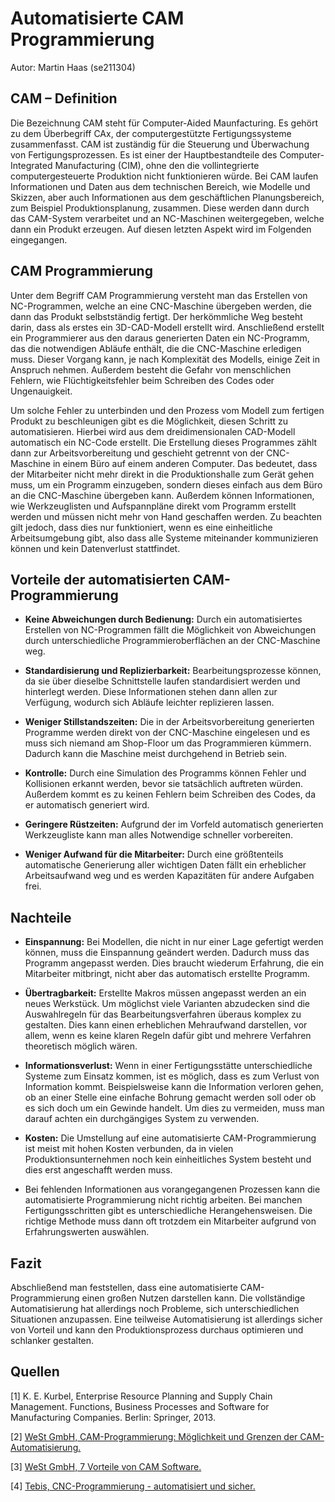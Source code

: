 # Automatisierte CAM Programmierung

Autor: Martin Haas (se211304)

## CAM – Definition
Die Bezeichnung CAM steht für Computer-Aided Maunfacturing. Es gehört zu dem Überbegriff CAx, der computergestützte Fertigungssysteme zusammenfasst. CAM ist zuständig für die Steuerung und Überwachung von Fertigungsprozessen. Es ist einer der Hauptbestandteile des Computer-Integrated Manufacturing (CIM), ohne den die vollintegrierte computergesteuerte Produktion nicht funktionieren würde. Bei CAM laufen Informationen und Daten aus dem technischen Bereich, wie Modelle und Skizzen, aber auch Informationen aus dem geschäftlichen Planungsbereich, zum Beispiel Produktionsplanung, zusammen. Diese werden dann durch das CAM-System verarbeitet und an NC-Maschinen weitergegeben, welche dann ein Produkt erzeugen. Auf diesen letzten Aspekt wird im Folgenden eingegangen.

## CAM Programmierung
Unter dem Begriff CAM Programmierung versteht man das Erstellen von NC-Programmen, welche an eine CNC-Maschine übergeben werden, die dann das Produkt selbstständig fertigt. Der herkömmliche Weg besteht darin, dass als erstes ein 3D-CAD-Modell erstellt wird. Anschließend erstellt ein Programmierer aus den daraus generierten Daten ein NC-Programm, das die notwendigen Abläufe enthält, die die CNC-Maschine erledigen muss. Dieser Vorgang kann, je nach Komplexität des Modells, einige Zeit in Anspruch nehmen. Außerdem besteht die Gefahr von menschlichen Fehlern, 
wie Flüchtigkeitsfehler beim Schreiben des Codes oder Ungenauigkeit.

Um solche Fehler zu unterbinden und den Prozess vom Modell zum fertigen Produkt zu beschleunigen gibt es die Möglichkeit, diesen Schritt zu automatisieren. Hierbei wird aus dem dreidimensionalen CAD-Modell automatisch ein NC-Code erstellt. Die Erstellung dieses Programmes zählt dann zur Arbeitsvorbereitung und geschieht getrennt von der CNC-Maschine in einem Büro auf einem anderen Computer. Das bedeutet, dass der Mitarbeiter nicht mehr direkt in die Produktionshalle zum Gerät gehen muss, um ein Programm einzugeben, sondern dieses einfach aus dem Büro an die CNC-Maschine übergeben kann. Außerdem können Informationen, wie Werkzeuglisten und Aufspannpläne direkt vom Programm erstellt werden und müssen nicht mehr von Hand geschaffen werden. Zu beachten gilt jedoch, dass dies nur funktioniert, wenn es eine einheitliche Arbeitsumgebung gibt, also dass alle Systeme miteinander kommunizieren können und kein Datenverlust stattfindet.

## Vorteile der automatisierten CAM-Programmierung
- **Keine Abweichungen durch Bedienung:** Durch ein automatisiertes Erstellen von NC-Programmen fällt die Möglichkeit von Abweichungen durch unterschiedliche Programmieroberflächen an der CNC-Maschine weg.

- **Standardisierung und Replizierbarkeit:** Bearbeitungsprozesse können, da sie über dieselbe Schnittstelle laufen standardisiert werden und hinterlegt werden. Diese Informationen stehen dann allen zur Verfügung, wodurch sich Abläufe leichter replizieren lassen.

- **Weniger Stillstandszeiten:** Die in der Arbeitsvorbereitung generierten Programme werden direkt von der CNC-Maschine eingelesen und es muss sich niemand am Shop-Floor um das Programmieren kümmern. Dadurch kann die Maschine meist durchgehend in Betrieb sein.

- **Kontrolle:** Durch eine Simulation des Programms können Fehler und Kollisionen erkannt werden, bevor sie tatsächlich auftreten würden. Außerdem kommt es zu keinen Fehlern beim Schreiben des Codes, da er automatisch generiert wird.

- **Geringere Rüstzeiten:** Aufgrund der im Vorfeld automatisch generierten Werkzeugliste kann man alles Notwendige schneller vorbereiten.

- **Weniger Aufwand für die Mitarbeiter:** Durch eine größtenteils automatische Generierung aller wichtigen Daten fällt ein erheblicher Arbeitsaufwand weg und es werden Kapazitäten für andere Aufgaben frei.

## Nachteile
- **Einspannung:** Bei Modellen, die nicht in nur einer Lage gefertigt werden können, muss die Einspannung geändert werden. Dadurch muss das Programm angepasst werden. Dies braucht wiederum Erfahrung, die ein Mitarbeiter mitbringt, nicht aber das automatisch erstellte Programm.

- **Übertragbarkeit:** Erstellte Makros müssen angepasst werden an ein neues Werkstück. Um möglichst viele Varianten abzudecken sind die Auswahlregeln für das Bearbeitungsverfahren überaus komplex zu gestalten. Dies kann einen erheblichen Mehraufwand darstellen, vor allem, wenn es keine klaren Regeln dafür gibt und mehrere Verfahren theoretisch möglich wären.

- **Informationsverlust:** Wenn in einer Fertigungsstätte unterschiedliche Systeme zum Einsatz kommen, ist es möglich, dass es zum Verlust von Information kommt. Beispielsweise kann die Information verloren gehen, ob an einer Stelle eine einfache Bohrung gemacht werden soll oder ob es sich doch um ein Gewinde handelt. Um dies zu vermeiden, muss man darauf achten ein durchgängiges System zu verwenden.

- **Kosten:** Die Umstellung auf eine automatisierte CAM-Programmierung ist meist mit hohen Kosten verbunden, da in vielen Produktionsunternehmen noch kein einheitliches System besteht und dies erst angeschafft werden muss.

- Bei fehlenden Informationen aus vorangegangenen Prozessen kann die automatisierte Programmierung nicht richtig arbeiten. Bei manchen Fertigungsschritten gibt es unterschiedliche Herangehensweisen. Die richtige Methode muss dann oft trotzdem ein Mitarbeiter aufgrund von Erfahrungswerten auswählen.

## Fazit
Abschließend man feststellen, dass eine automatisierte CAM-Programmierung einen großen Nutzen darstellen kann. Die vollständige Automatisierung hat allerdings noch Probleme, sich unterschiedlichen Situationen anzupassen. Eine teilweise Automatisierung ist allerdings sicher von Vorteil und kann den Produktionsprozess durchaus optimieren und schlanker gestalten.

## Quellen
[1] K. E. Kurbel, Enterprise Resource Planning and Supply Chain Management. Functions, Business Processes and Software for Manufacturing Companies. Berlin: Springer, 2013.

[2] [WeSt GmbH, CAM-Programmierung: Möglichkeit und Grenzen der CAM-Automatisierung.](https://www.west-gmbh.de/blog/cam-pogrammierung-automatisierung)

[3] [WeSt GmbH, 7 Vorteile von CAM Software.](https://www.west-gmbh.de/blog/7-vorteile-von-cam-software)

[4] [Tebis, CNC-Programmierung - automatisiert und sicher.](https://www.tebis.com/de/software/cam-software/cnc-programmierung)


